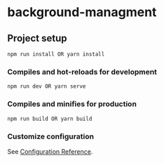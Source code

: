 # background-managment

## Project setup
```
npm run install OR yarn install
```

### Compiles and hot-reloads for development
```
npm run dev OR yarn serve
```

### Compiles and minifies for production
```
npm run build OR yarn build
```

### Customize configuration
See [Configuration Reference](https://cli.vuejs.org/config/).
